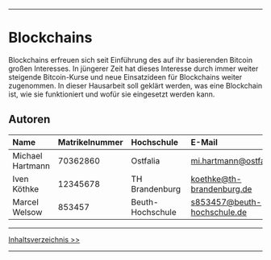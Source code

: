 ***

# Blockchains

Blockchains erfreuen sich seit Einführung des auf ihr basierenden Bitcoin großen Interesses. In jüngerer Zeit hat dieses Interesse durch immer weiter steigende Bitcoin-Kurse und neue Einsatzideen für Blockchains weiter zugenommen. In dieser Hausarbeit soll geklärt werden, was eine Blockchain ist, wie sie funktioniert und wofür sie eingesetzt werden kann. 

## Autoren

| Name             | Matrikelnummer| Hochschule       | E-Mail                      |
|:-----------------|:--------------|:-----------------|:----------------------------|
| Michael Hartmann | 70362860      | Ostfalia         | mi.hartmann@ostfalia.de     |
| Iven Köthke      | 12345678      | TH Brandenburg   | koethke@th-brandenburg.de   |
| Marcel Welsow    | 853457        | Beuth-Hochschule | s853457@beuth-hochschule.de |

***

[Inhaltsverzeichnis >>](02_toc.md)

***
